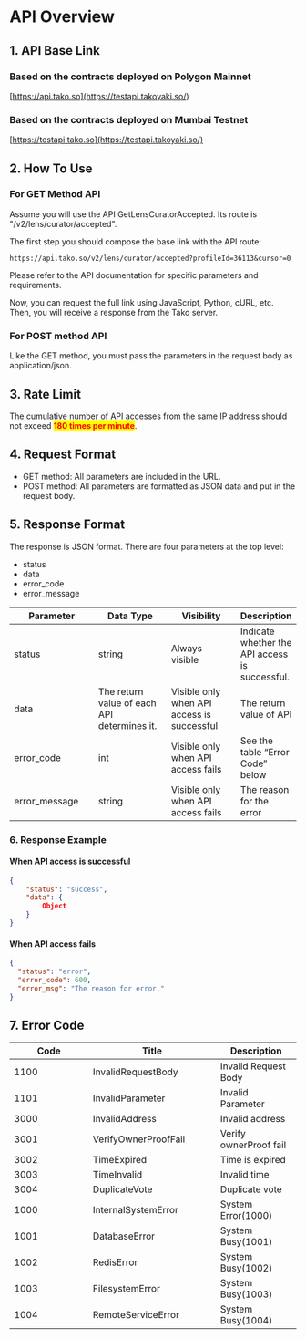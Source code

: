 # API Overview

## 1. API Base Link

### Based on the contracts deployed on Polygon Mainnet

[https://api.tako.so](https://testapi.takoyaki.so/)

### Based on the contracts deployed on Mumbai Testnet

[https://testapi.tako.so](https://testapi.takoyaki.so/)

## 2. How To Use

### For GET Method API

Assume you will use the API GetLensCuratorAccepted. Its route is "/v2/lens/curator/accepted".

The first step you should compose the base link with the API route:

`https://api.tako.so/v2/lens/curator/accepted?profileId=36113&cursor=0`

Please refer to the API documentation for specific parameters and requirements.

Now, you can request the full link using JavaScript, Python, cURL, etc. Then, you will receive a response from the Tako server.

### For POST method API

Like the GET method, you must pass the parameters in the request body as application/json.

## 3. Rate Limit

The cumulative number of API accesses from the same IP address should not exceed <mark style="color:red;">**180 times per minute**</mark>.

## 4. Request Format

* GET method: All parameters are included in the URL.
* POST method: All parameters are formatted as JSON data and put in the request body.

## 5. Response Format

The response is JSON format. There are four parameters at the top level:&#x20;

* status
* data
* error\_code
* error\_message

<table><thead><tr><th width="182">Parameter</th><th width="183">Data Type</th><th width="169">Visibility</th><th>Description</th></tr></thead><tbody><tr><td>status</td><td>string</td><td>Always visible</td><td>Indicate whether the API access is successful.</td></tr><tr><td>data</td><td>The return value of each API determines it.</td><td>Visible only when API access is successful</td><td>The return value of API</td></tr><tr><td>error_code</td><td>int</td><td>Visible only when API access fails</td><td>See the table “Error Code” below</td></tr><tr><td>error_message</td><td>string</td><td>Visible only when API access fails</td><td>The reason for the error</td></tr></tbody></table>

### 6. Response Example

#### When API access is successful

```json
{
    "status": "success",
    "data": {
        Object
    }
}
```

#### When API access fails

```json
{
  "status": "error",
  "error_code": 600,
  "error_msg": "The reason for error."
}
```

## 7. Error Code

<table><thead><tr><th width="122.33333333333331">Code</th><th width="208">Title</th><th>Description</th></tr></thead><tbody><tr><td>1100</td><td>InvalidRequestBody</td><td>Invalid Request Body</td></tr><tr><td>1101</td><td>InvalidParameter</td><td>Invalid Parameter</td></tr><tr><td>3000</td><td>InvalidAddress</td><td>Invalid address</td></tr><tr><td>3001</td><td>VerifyOwnerProofFail</td><td>Verify ownerProof fail</td></tr><tr><td>3002</td><td>TimeExpired</td><td>Time is expired</td></tr><tr><td>3003</td><td>TimeInvalid</td><td>Invalid time</td></tr><tr><td>3004</td><td>DuplicateVote</td><td>Duplicate vote</td></tr><tr><td>1000</td><td>InternalSystemError</td><td>System Error(1000)</td></tr><tr><td>1001</td><td>DatabaseError</td><td>System Busy(1001)</td></tr><tr><td>1002</td><td>RedisError</td><td>System Busy(1002)</td></tr><tr><td>1003</td><td>FilesystemError</td><td>System Busy(1003)</td></tr><tr><td>1004</td><td>RemoteServiceError</td><td>System Busy(1004)</td></tr></tbody></table>
